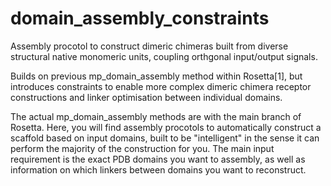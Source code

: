 # domain_assembly_constraints
Assembly procotol to construct dimeric chimeras built from diverse structural native monomeric units, coupling orthgonal input/output signals.

Builds on previous mp_domain_assembly method within Rosetta[1], but introduces constraints to enable more complex dimeric chimera receptor constructions and linker optimisation between individual domains.

The actual mp_domain_assembly methods are with the main branch of Rosetta. Here, you will find assembly procotols to automatically construct a scaffold based on input domains, built to be "intelligent" in the sense it can perform the majority of the construction for you. The main input requirement is the exact PDB domains you want to assembly, as well as information on which linkers between domains you want to reconstruct.
